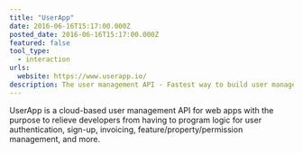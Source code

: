 ```yaml
---
title: "UserApp"
date: 2016-06-16T15:17:00.000Z
posted_date: 2016-06-16T15:17:00.000Z
featured: false
tool_type: 
  - interaction
urls:
  website: https://www.userapp.io/
description: The user management API - Fastest way to build user management with payments, email, and social.
---
```

UserApp is a cloud-based user management API for web apps with the purpose to relieve developers from having to program logic for user authentication, sign-up, invoicing, feature/property/permission management, and more.